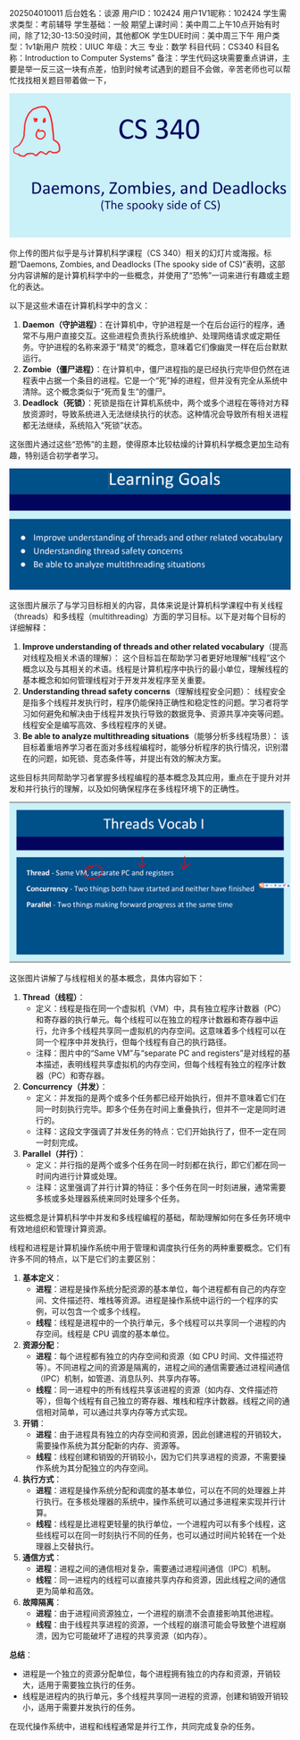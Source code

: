 202504010011
后台姓名：谈源
用户ID：102424
用户1V1昵称：102424
学生需求类型：考前辅导
学生基础：一般
期望上课时间：美中周二上午10点开始有时间，除了12;30-13:50没时间，其他都OK
学生DUE时间：美中周三下午
用户类型：1v1新用户
院校：UIUC
年级：大三
专业：数学
科目代码：CS340
科目名称：Introduction to Computer Systems”
备注：学生代码这块需要重点讲讲，主要是举一反三这一块有点差，怕到时候考试遇到的题目不会做，辛苦老师也可以帮忙找找相关题目带着做一下，

![image-20250402101036232](READEME.assets/image-20250402101036232.png)

你上传的图片似乎是与计算机科学课程（CS 340）相关的幻灯片或海报。标题“Daemons, Zombies, and Deadlocks (The spooky side of CS)”表明，这部分内容讲解的是计算机科学中的一些概念，并使用了“恐怖”一词来进行有趣或主题化的表达。

以下是这些术语在计算机科学中的含义：

1. **Daemon（守护进程）**：在计算机中，守护进程是一个在后台运行的程序，通常不与用户直接交互。这些进程负责执行系统维护、处理网络请求或定期任务。守护进程的名称来源于“精灵”的概念，意味着它们像幽灵一样在后台默默运行。
2. **Zombie（僵尸进程）**：在计算机中，僵尸进程指的是已经执行完毕但仍然在进程表中占据一个条目的进程。它是一个“死”掉的进程，但并没有完全从系统中清除。这个概念类似于“死而复生”的僵尸。
3. **Deadlock（死锁）**：死锁是指在计算机系统中，两个或多个进程在等待对方释放资源时，导致系统进入无法继续执行的状态。这种情况会导致所有相关进程都无法继续，系统陷入“死锁”状态。

这张图片通过这些“恐怖”的主题，使得原本比较枯燥的计算机科学概念更加生动有趣，特别适合初学者学习。

![image-20250402101106582](READEME.assets/image-20250402101106582.png)

这张图片展示了与学习目标相关的内容，具体来说是计算机科学课程中有关线程（threads）和多线程（multithreading）方面的学习目标。以下是对每个目标的详细解释：

1. **Improve understanding of threads and other related vocabulary**（提高对线程及相关术语的理解）：
    这个目标旨在帮助学习者更好地理解“线程”这个概念以及与其相关的术语。线程是计算机程序中执行的最小单位，理解线程的基本概念和如何管理线程对于开发并发程序至关重要。
2. **Understanding thread safety concerns**（理解线程安全问题）：
    线程安全是指多个线程并发执行时，程序仍能保持正确性和稳定性的问题。学习者将学习如何避免和解决由于线程并发执行导致的数据竞争、资源共享冲突等问题。线程安全是编写高效、多线程程序的关键。
3. **Be able to analyze multithreading situations**（能够分析多线程场景）：
    该目标着重培养学习者在面对多线程编程时，能够分析程序的执行情况，识别潜在的问题，如死锁、竞态条件等，并提出有效的解决方案。

这些目标共同帮助学习者掌握多线程编程的基本概念及其应用，重点在于提升对并发和并行执行的理解，以及如何确保程序在多线程环境下的正确性。

![image-20250402101247967](READEME.assets/image-20250402101247967.png)

这张图片讲解了与线程相关的基本概念，具体内容如下：

1. **Thread（线程）**：
   - 定义：线程是指在同一个虚拟机（VM）中，具有独立程序计数器（PC）和寄存器的执行单元。每个线程可以在独立的程序计数器和寄存器中运行，允许多个线程共享同一虚拟机的内存空间。这意味着多个线程可以在同一个程序中并发执行，但每个线程有自己的执行路径。
   - 注释：图片中的“Same VM”与“separate PC and registers”是对线程的基本描述，表明线程共享虚拟机的内存空间，但每个线程有独立的程序计数器（PC）和寄存器。
2. **Concurrency（并发）**：
   - 定义：并发指的是两个或多个任务都已经开始执行，但并不意味着它们在同一时刻执行完毕。即多个任务在时间上重叠执行，但并不一定是同时进行的。
   - 注释：这段文字强调了并发任务的特点：它们开始执行了，但不一定在同一时刻完成。
3. **Parallel（并行）**：
   - 定义：并行指的是两个或多个任务在同一时刻都在执行，即它们都在同一时间内进行计算或处理。
   - 注释：这里强调了并行计算的特征：多个任务在同一时刻进展，通常需要多核或多处理器系统来同时处理多个任务。

这些概念是计算机科学中并发和多线程编程的基础，帮助理解如何在多任务环境中有效地组织和管理计算资源。

线程和进程是计算机操作系统中用于管理和调度执行任务的两种重要概念。它们有许多不同的特点，以下是它们的主要区别：

1. **基本定义**：
   - **进程**：进程是操作系统分配资源的基本单位，每个进程都有自己的内存空间、文件描述符、堆栈等资源。进程是操作系统中运行的一个程序的实例，可以包含一个或多个线程。
   - **线程**：线程是进程中的一个执行单元，多个线程可以共享同一个进程的内存空间。线程是 CPU 调度的基本单位。
2. **资源分配**：
   - **进程**：每个进程都有独立的内存空间和资源（如 CPU 时间、文件描述符等）。不同进程之间的资源是隔离的，进程之间的通信需要通过进程间通信（IPC）机制，如管道、消息队列、共享内存等。
   - **线程**：同一进程中的所有线程共享该进程的资源（如内存、文件描述符等），但每个线程有自己独立的寄存器、堆栈和程序计数器。线程之间的通信相对简单，可以通过共享内存等方式实现。
3. **开销**：
   - **进程**：由于进程具有独立的内存空间和资源，因此创建进程的开销较大，需要操作系统为其分配新的内存、资源等。
   - **线程**：线程创建和销毁的开销较小，因为它们共享进程的资源，不需要操作系统为其分配独立的内存空间。
4. **执行方式**：
   - **进程**：进程是操作系统分配和调度的基本单位，可以在不同的处理器上并行执行。在多核处理器的系统中，操作系统可以通过多进程来实现并行计算。
   - **线程**：线程是比进程更轻量的执行单位，一个进程内可以有多个线程，这些线程可以在同一时刻执行不同的任务，也可以通过时间片轮转在一个处理器上交替执行。
5. **通信方式**：
   - **进程**：进程之间的通信相对复杂，需要通过进程间通信（IPC）机制。
   - **线程**：同一进程内的线程可以直接共享内存和资源，因此线程之间的通信更为简单和高效。
6. **故障隔离**：
   - **进程**：由于进程间资源独立，一个进程的崩溃不会直接影响其他进程。
   - **线程**：由于线程共享进程的资源，一个线程的崩溃可能会导致整个进程崩溃，因为它可能破坏了进程的共享资源（如内存）。

**总结**：

- 进程是一个独立的资源分配单位，每个进程拥有独立的内存和资源，开销较大，适用于需要独立执行的任务。
- 线程是进程内的执行单元，多个线程共享同一进程的资源，创建和销毁开销较小，适用于需要并发执行的任务。

在现代操作系统中，进程和线程通常是并行工作，共同完成复杂的任务。